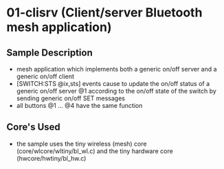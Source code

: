 # 01-clisrv (Client/server Bluetooth mesh application)

## Sample Description

* mesh application which implements both a generic on/off server and a generic
  on/off client
* [SWITCH:STS \@ix,sts] events cause to update the on/off status of a generic
  on/off server \@1 according to the on/off state of the switch by sending
  generic on/off SET messages
* all buttons \@1 ... \@4 have the same function

## Core's Used

* the sample uses the tiny wireless (mesh) core (core/wlcore/wltiny/bl_wl.c)
  and the tiny hardware core (hwcore/hwtiny/bl_hw.c)
